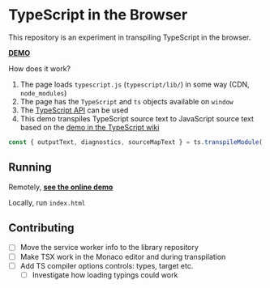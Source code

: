 # TypeScript in the Browser

This repository is an experiment in transpiling TypeScript in the browser.

[**DEMO**](https://tomashubelbauer.github.io/typescript-in-browser)

How does it work?

1. The page loads `typescript.js` (`typescript/lib/`) in some way (CDN, `node_modules`)
2. The page has the `TypeScript` and `ts` objects available on `window`
3. The [TypeScript API](https://github.com/Microsoft/TypeScript/wiki/Using-the-Compiler-API) can be used
4. This demo transpiles TypeScript source text to JavaScript source text based on the
   [demo in the TypeScript wiki](https://github.com/Microsoft/TypeScript/wiki/Using-the-Compiler-API#transpiling-a-single-file)

```js
const { outputText, diagnostics, sourceMapText } = ts.transpileModule('const x: number = 5;', { compilerOptions: { target: 'esnext' } });
```

## Running

Remotely, [**see the online demo**](https://tomashubelbauer.github.io/typescript-in-browser)

Locally, run `index.html`

## Contributing

- [ ] Move the service worker info to the library repository
- [ ] Make TSX work in the Monaco editor and during transpilation
- [ ] Add TS compiler options controls: types, target etc.
  - [ ] Investigate how loading typings could work
